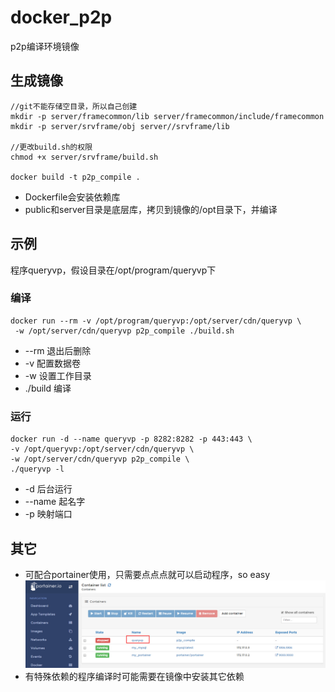# docker_p2p
p2p编译环境镜像

## 生成镜像
	//git不能存储空目录，所以自己创建
	mkdir -p server/framecommon/lib server/framecommon/include/framecommon
	mkdir -p server/srvframe/obj server//srvframe/lib
	
	//更改build.sh的权限
	chmod +x server/srvframe/build.sh
	
	docker build -t p2p_compile .

- Dockerfile会安装依赖库
- public和server目录是底层库，拷贝到镜像的/opt目录下，并编译

## 示例
程序queryvp，假设目录在/opt/program/queryvp下
### 编译
    docker run --rm -v /opt/program/queryvp:/opt/server/cdn/queryvp \
     -w /opt/server/cdn/queryvp p2p_compile ./build.sh

- --rm 退出后删除
- -v 配置数据卷
- -w 设置工作目录
- ./build 编译

### 运行
    docker run -d --name queryvp -p 8282:8282 -p 443:443 \
    -v /opt/queryvp:/opt/server/cdn/queryvp \
    -w /opt/server/cdn/queryvp p2p_compile \
    ./queryvp -l

- -d 后台运行
- --name 起名字
- -p 映射端口

## 其它
- 可配合portainer使用，只需要点点点就可以启动程序，so easy
![image](https://raw.githubusercontent.com/512444693/docker_p2p/master/images/1.jpg)
- 有特殊依赖的程序编译时可能需要在镜像中安装其它依赖
